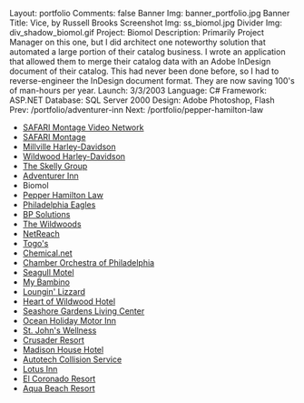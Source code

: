 Layout: portfolio
Comments: false
Banner Img: banner_portfolio.jpg
Banner Title: Vice, by Russell Brooks
Screenshot Img: ss_biomol.jpg
Divider Img: div_shadow_biomol.gif
Project: Biomol
Description: Primarily Project Manager on this one, but I did architect one noteworthy solution that automated a large portion of their catalog business. I wrote an application that allowed them to merge their catalog data with an Adobe InDesign document of their catalog. This had never been done before, so I had to reverse-engineer the InDesign document format. They are now saving 100's of man-hours per year.
Launch: 3/3/2003
Language: C#
Framework: ASP.NET
Database: SQL Server 2000
Design: Adobe Photoshop, Flash
Prev: /portfolio/adventurer-inn
Next: /portfolio/pepper-hamilton-law

* [SAFARI Montage Video Network](/portfolio/)
* [SAFARI Montage](/portfolio/safari-montage)
* [Millville Harley-Davidson](/portfolio/millville-harley-davidson)
* [Wildwood Harley-Davidson](/portfolio/wildwood-harley-davidson)
* [The Skelly Group](/portfolio/the-skelly-group)
* [Adventurer Inn](/portfolio/adventurer-inn)
* Biomol
* [Pepper Hamilton Law](/portfolio/pepper-hamilton-law)
* [Philadelphia Eagles](/portfolio/philadelphia-eagles)
* [BP Solutions](/portfolio/bp-solutions)
* [The Wildwoods](/portfolio/the-wildwoods)
* [NetReach](/portfolio/netreach)
* [Togo's](/portfolio/togos)
* [Chemical.net](/portfolio/chemical-net)
* [Chamber Orchestra of Philadelphia](/portfolio/chamber-orchestra-of-philadelphia)
* [Seagull Motel](/portfolio/seagull-motel)
* [My Bambino](/portfolio/my-bambino)
* [Loungin' Lizzard](/portfolio/loungin-lizzard)
* [Heart of Wildwood Hotel](/portfolio/heart-of-wildwood-hotel)
* [Seashore Gardens Living Center](/portfolio/seashore-gardens-living-center)
* [Ocean Holiday Motor Inn](/portfolio/ocean-holiday-motor-inn)
* [St. John's Wellness](/portfolio/st-john-s-wellness)
* [Crusader Resort](/portfolio/crusader-resort)
* [Madison House Hotel](/portfolio/madison-house-hotel)
* [Autotech Collision Service](/portfolio/autotech-collision-service)
* [Lotus Inn](/portfolio/lotus-inn)
* [El Coronado Resort](/portfolio/el-coronado-resort)
* [Aqua Beach Resort](/portfolio/aqua-beach-resort)
